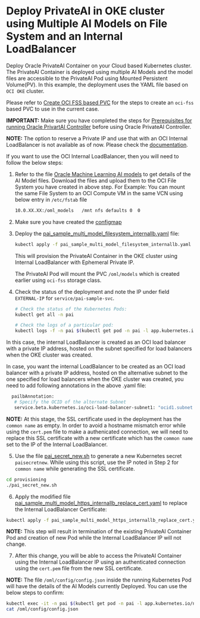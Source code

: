 # Deploy PrivateAI in OKE cluster using Multiple AI Models on File System and an Internal LoadBalancer

Deploy Oracle PrivateAI Container on your Cloud based Kubernetes cluster. The PrivateAI Container is deployed using multiple AI Models and the model files are accessible to the PrivateAI Pod using Mounted Persistent Volume(PV). In this example, the deployment uses the YAML file based on `OCI OKE` cluster. 

Please refer to [Create OCI FSS based PVC](./create_oci_fss_based_pvc.md) for the steps to create an `oci-fss` based PVC to use in the current case.

**IMPORTANT:** Make sure you have completed the steps for [Prerequisites for running Oracle PrivartAI Controller](./README.md#prerequisites-for-running-oracle-privartai-controller) before using Oracle PrivateAI Controller.

**NOTE:** The option to reserve a Private IP and use that with an OCI Internal LoadBalancer is not available as of now. Please check the [documentation](https://docs.oracle.com/en-us/iaas/Content/ContEng/Tasks/contengconfiguringloadbalancersnetworkloadbalancers-subtopic.htm).

If you want to use the OCI Internal LoadBalancer, then you will need to follow the below steps:

1. Refer to the file [Oracle Machine Learning AI models](./Oracle_Machine_Learning_AI_models.htm) to get details of the AI Model files. Download the files and upload them to the OCI File System you have created in above step. For Example: You can mount the same File System to an OCI Compute VM in the same VCN using below entry in `/etc/fstab` file
    ```sh
    10.0.XX.XX:/oml_models   /mnt nfs defaults 0  0
    ```

2. Make sure you have created the [configmap](./configmap_multi_model_filesystem.md)

3. Deploy the [pai_sample_multi_model_filesystem_internallb.yaml](./provisioning/pai_sample_multi_model_filesystem_internallb.yaml) file:
    ```sh
    kubectl apply -f pai_sample_multi_model_filesystem_internallb.yaml
    ```
    This will provision the PrivateAI Container in the OKE cluster using Internal LoadBalancer with Ephemeral Private IP.

    The PrivateAI Pod will mount the PVC `/oml/models` which is created earlier using `oci-fss` storage class.

4. Check the status of the deployment and note the IP under field `EXTERNAL-IP` for `service/pai-sample-svc`.
    ```sh
    # Check the status of the Kubernetes Pods:
    kubectl get all -n pai

    # Check the logs of a particular pod:
    kubectl logs -f -n pai $(kubectl get pod -n pai -l app.kubernetes.io/name=pai-sample -o jsonpath='{.items[0].metadata.name}')
    ```

In this case, the internal LoadBalancer is created as an OCI load balancer with a private IP address, hosted on the subnet specified for load balancers when the OKE cluster was created.

In case, you want the internal LoadBalancer to be created as an OCI load balancer with a private IP address, hosted on the alternative subnet to the one specified for load balancers when the OKE cluster was created, you need to add following annotations in the above .yaml file:

```sh
  pailbAnnotation:
   # Specify the OCID of the alternate Subnet
   service.beta.kubernetes.io/oci-load-balancer-subnet1: "ocid1.subnet.oc1..aaaaaa....vdfw"
```

**NOTE:** At this stage, the SSL certificate used in the deployment has the `common name` as empty. In order to avoid a hostname mismatch error while using the `cert.pem` file to make a authenicated connection, we will need to replace this SSL certificate with a new certificate which has the `common name` set to the IP of the Internal LoadBalancer.

5. Use the file [pai_secret_new.sh](./provisioning/pai_secret_new.sh) to generate a new Kubernetes secret `paisecretnew`. While using this script, use the IP noted in Step 2 for `common name` while generating the SSL certificate.

```sh
cd provisioning
./pai_secret_new.sh
```

6. Apply the modified file [pai_sample_multi_model_https_internallb_replace_cert.yaml](./provisioning/pai_sample_multi_model_https_internallb_replace_cert.yaml) to replace the Internal LoadBalancer Certificate:
```sh
kubectl apply -f pai_sample_multi_model_https_internallb_replace_cert.yaml
```
**NOTE:** This step will result in termination of the existing PrivateAI Container Pod and creation of new Pod while the Internal LoadBalancer IP will not change.

7. After this change, you will be able to access the PrivateAI Container using the Internal LoadBalancer IP using an authenticated connection using the `cert.pem` file from the new SSL certificate.

**NOTE:** The file `/oml/config/config.json` inside the running Kubernetes Pod will have the details of the AI Models currently Deployed. You can use the below steps to confirm:
```sh
kubectl exec -it -n pai $(kubectl get pod -n pai -l app.kubernetes.io/name=pai-sample -o jsonpath='{.items[0].metadata.name}') -- /bin/bash
cat /oml/config/config.json
```